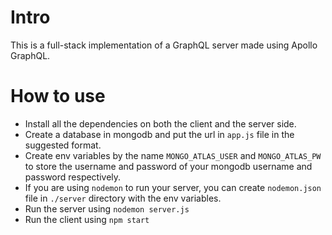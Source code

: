 # Intro
This is a full-stack implementation of a GraphQL server made using Apollo GraphQL.

# How to use
* Install all the dependencies on both the client and the server side.
* Create a database in mongodb and put the url in `app.js` file in the suggested format.
* Create env variables by the name `MONGO_ATLAS_USER` and `MONGO_ATLAS_PW` to store the username and password of your mongodb username and password respectively.
* If you are using `nodemon` to run your server, you can create `nodemon.json` file in `./server` directory with the env variables.
* Run the server using `nodemon server.js`
* Run the client using `npm start`